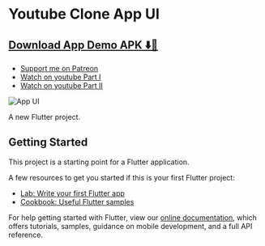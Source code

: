 # Youtube Clone App UI

## [Download App Demo APK ⬇️📱](https://drive.google.com/file/d/1WlXx9aKlOg0qZvHGEG-4pId7fP6xDwpQ/view)

- [Support me on Patreon](https://www.patreon.com/sopheamenvan?fan_landing=true)
- [Watch on youtube Part I](https://youtu.be/4uCfvenyEg4)
- [Watch on youtube Part II](https://youtu.be/fZFgUBJrKB4)

![App UI](https://user-images.githubusercontent.com/16510597/101987045-4a230e00-3cc4-11eb-95bf-1b54d7c7b3f3.jpg)

A new Flutter project.

## Getting Started

This project is a starting point for a Flutter application.

A few resources to get you started if this is your first Flutter project:

- [Lab: Write your first Flutter app](https://flutter.dev/docs/get-started/codelab)
- [Cookbook: Useful Flutter samples](https://flutter.dev/docs/cookbook)

For help getting started with Flutter, view our
[online documentation](https://flutter.dev/docs), which offers tutorials,
samples, guidance on mobile development, and a full API reference.
